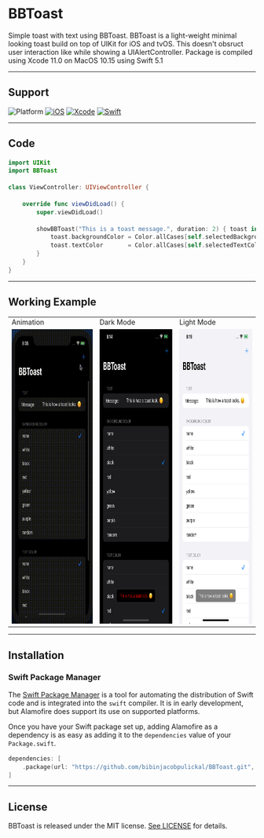 # BBToast

Simple toast with text using BBToast. BBToast is a light-weight minimal looking toast build on top of UIKit for iOS and tvOS. This doesn't obsruct user interaction like while showing a UIAlertController. Package is compiled using Xcode 11.0 on MacOS 10.15 using Swift 5.1

---

## Support
![Platform](https://img.shields.io/badge/Platform-iOS%20|%20iPadOS%20|%20tvOS-blue.svg?style=flat)
[![iOS](https://img.shields.io/badge/iOS-8.0+-green.svg?style=flat)](https://www.apple.com/in/macos/catalina/)
[![Xcode](https://img.shields.io/badge/XCode-11.0-blue.svg)](https://developer.apple.com/xcode/)
[![Swift](https://img.shields.io/badge/Swift-5.1-orange.svg?style=flat)](https://developer.apple.com/swift/)

---
## Code

```swift
import UIKit
import BBToast

class ViewController: UIViewController {

    override func viewDidLoad() {
        super.viewDidLoad()

        showBBToast("This is a toast message.", duration: 2) { toast in
            toast.backgroundColor = Color.allCases[self.selectedBackgroundColorIndex].color
            toast.textColor       = Color.allCases[self.selectedTextColorIndex].color
        }
    }
}
```
---
## Working Example

<table>
  <tr>
    <td>Animation</td>
     <td>Dark Mode</td>
     <td>Light Mode</td>
  </tr>
  <tr>
    <td><img src="Screenshots/BBToastAnimation.gif" width=300 height=600></td>
    <td><img src="Screenshots/BBToastDark.png" width=300 height=600></td>
    <td><img src="Screenshots/BBToastLight.png" width=300 height=600></td>
  </tr>
 </table>

 ---
 ## Installation

 ### Swift Package Manager

The [Swift Package Manager](https://swift.org/package-manager/) is a tool for automating the distribution of Swift code and is integrated into the `swift` compiler. It is in early development, but Alamofire does support its use on supported platforms.

Once you have your Swift package set up, adding Alamofire as a dependency is as easy as adding it to the `dependencies` value of your `Package.swift`.

```swift
dependencies: [
    .package(url: "https://github.com/bibinjacobpulickal/BBToast.git", .upToNextMajor(from: "1.0.0"))
]
```

---
## License

BBToast is released under the MIT license. [See LICENSE](https://github.com/bibinjacobpulickal/BBLoader/blob/master/LICENSE) for details.
